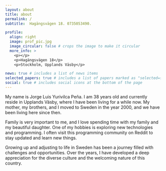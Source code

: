 ```yaml
---
layout: about
title: about
permalink: /
subtitle:  Hagängsvägen 18. 0735053490. 

profile:
  align: right
  image: prof_pic.jpg
  image_circular: false # crops the image to make it circular
  more_info: >
    <p></p>
    <p>Hagängsvägen 18</p>
    <p>Stockholm, Upplands Väsby</p>

news: true # includes a list of news items
selected_papers: true # includes a list of papers marked as "selected={true}"
social: true # includes social icons at the bottom of the page
---
```


My name is Jorge Luis Yurivilca Peña. I am 38 years old and currently reside in Upplands Väsby, where I have been living for a while now. My mother, my brothers, and I moved to Sweden in the year 2000, and we have been living here since then.

Family is very important to me, and I love spending time with my family and my beautiful daughter. One of my hobbies is exploring new technologies and programming. I often visit this programming community on Reddit to stay updated and learn new things.

Growing up and adjusting to life in Sweden has been a journey filled with challenges and opportunities. Over the years, I have developed a deep appreciation for the diverse culture and the welcoming nature of this country.


